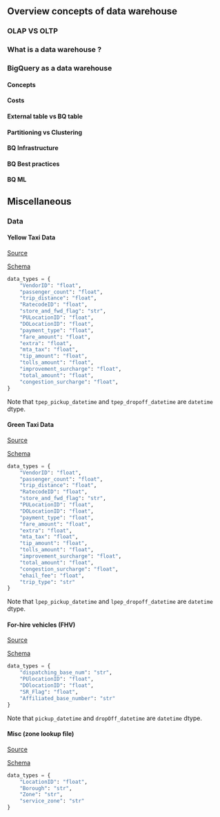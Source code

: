 ## Overview concepts of data warehouse
### OLAP VS OLTP

### What is a data warehouse ?

### BigQuery as a data warehouse
#### Concepts

#### Costs

#### External table vs BQ table

#### Partitioning vs Clustering

#### BQ Infrastructure

#### BQ Best practices

#### BQ ML

## Miscellaneous
### Data
#### Yellow Taxi Data
[Source](https://github.com/DataTalksClub/nyc-tlc-data/releases/tag/yellow)

<u>Schema</u>
```python
data_types = {
    "VendorID": "float", 
    "passenger_count": "float", 
    "trip_distance": "float", 
    "RatecodeID": "float", 
    "store_and_fwd_flag": "str", 
    "PULocationID": "float", 
    "DOLocationID": "float", 
    "payment_type": "float", 
    "fare_amount": "float", 
    "extra": "float", 
    "mta_tax": "float", 
    "tip_amount": "float", 
    "tolls_amount": "float", 
    "improvement_surcharge": "float", 
    "total_amount": "float", 
    "congestion_surcharge": "float", 
}
```
Note that `tpep_pickup_datetime` and `tpep_dropoff_datetime` are `datetime` dtype.


#### Green Taxi Data
[Source](https://github.com/DataTalksClub/nyc-tlc-data/releases/tag/green)

<u>Schema</u>
```python
data_types = {
    "VendorID": "float", 
    "passenger_count": "float", 
    "trip_distance": "float", 
    "RatecodeID": "float", 
    "store_and_fwd_flag": "str", 
    "PULocationID": "float", 
    "DOLocationID": "float", 
    "payment_type": "float", 
    "fare_amount": "float", 
    "extra": "float", 
    "mta_tax": "float", 
    "tip_amount": "float", 
    "tolls_amount": "float", 
    "improvement_surcharge": "float", 
    "total_amount": "float", 
    "congestion_surcharge": "float", 
    "ehail_fee": "float", 
    "trip_type": "str"
}
```
Note that `lpep_pickup_datetime` and `lpep_dropoff_datetime` are `datetime` dtype.


#### For-hire vehicles (FHV)
[Source](https://github.com/DataTalksClub/nyc-tlc-data/releases/tag/fhv)

<u>Schema</u>
```python
data_types = {
    "dispatching_base_num": "str", 
    "PUlocationID": "float", 
    "DOlocationID": "float", 
    "SR_Flag": "float", 
    "Affiliated_base_number": "str"
}
```
Note that `pickup_datetime` and `dropOff_datetime` are `datetime` dtype.


#### Misc (zone lookup file)
[Source](https://github.com/DataTalksClub/nyc-tlc-data/releases/tag/misc)

<u>Schema</u>
```python
data_types = {
    "LocationID": "float", 
    "Borough": "str", 
    "Zone": "str", 
    "service_zone": "str"
}
```
